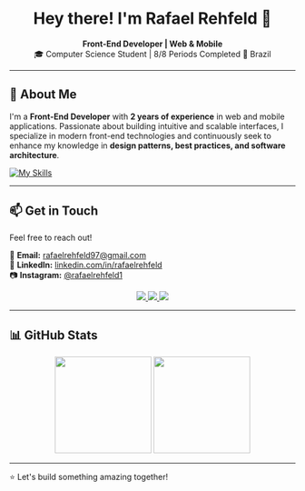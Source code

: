 <h1 align="center">Hey there! I'm Rafael Rehfeld 👋</h1>

<p align="center">
   <strong>Front-End Developer | Web & Mobile</strong>  
   <br>
   🎓 Computer Science Student | 8/8 Periods Completed  
   📍 Brazil  
</p>

---

## 🚀 About Me  
I'm a **Front-End Developer** with **2 years of experience** in web and mobile applications. Passionate about building intuitive and scalable interfaces, I specialize in modern front-end technologies and continuously seek to enhance my knowledge in **design patterns, best practices, and software architecture**.  

[![My Skills](https://skillicons.dev/icons?i=js,ts,react,redux,nextjs,nestjs,mysql,postgres,laravel,git,docker,angular,androidstudio)](https://skillicons.dev)

---

## 📫 Get in Touch  
Feel free to reach out!  

📧 **Email:** [rafaelrehfeld97@gmail.com](mailto:rafaelrehfeld97@gmail.com)  
🔗 **LinkedIn:** [linkedin.com/in/rafaelrehfeld](https://www.linkedin.com/in/rafaelrehfeld/)  
📷 **Instagram:** [@rafaelrehfeld1](https://instagram.com/rafaelrehfeld1)  

<p align="center">
  <a href="https://instagram.com/rafaelrehfeld1" target="_blank">
    <img src="https://img.shields.io/badge/-Instagram-%23E4405F?style=for-the-badge&logo=instagram&logoColor=white">
  </a>
  <a href="mailto:rafaelrehfeld97@gmail.com">
    <img src="https://img.shields.io/badge/-Gmail-%23333?style=for-the-badge&logo=gmail&logoColor=white">
  </a>
  <a href="https://www.linkedin.com/in/rafaelrehfeld/" target="_blank">
    <img src="https://img.shields.io/badge/LinkedIn-0077B5?style=for-the-badge&logo=linkedin&logoColor=white">
  </a>
</p>

---

## 📊 GitHub Stats  

<p align="center">
  <img height="170em" src="https://github-readme-stats.vercel.app/api?username=rehfeld13&show_icons=true&theme=dark&hide_border=true" />
  <img height="170em" src="https://github-readme-stats.vercel.app/api/top-langs/?username=rehfeld13&layout=compact&theme=dark&hide_border=true" />
</p>

---

⭐ Let's build something amazing together!

